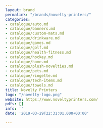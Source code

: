```yaml
---
layout: brand
permalink: "/brands/novelty-printers/"
categories:
- catalogue/auto.md
- catalogue/banners.md
- catalogue/custom-mats.md
- catalogue/drinkware.md
- catalogue/games.md
- catalogue/golf.md
- catalogue/health-fitness.md
- catalogue/hockey.md
- catalogue/home.md
- catalogue/plush-novelties.md
- catalogue/pets.md
- catalogue/ringette.md
- catalogue/tech-items.md
- catalogue/towels.md
title: Novelty Printers
logo: "/novelty-logo.png"
website: https://www.noveltyprinters.com/
pdfs: []
info: ''
date: '2019-03-29T22:31:01.000+00:00'

---
```

